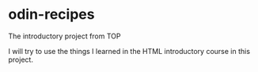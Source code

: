 # odin-recipes
The introductory project from TOP

I will try to use the things I learned in the HTML introductory course in this project.